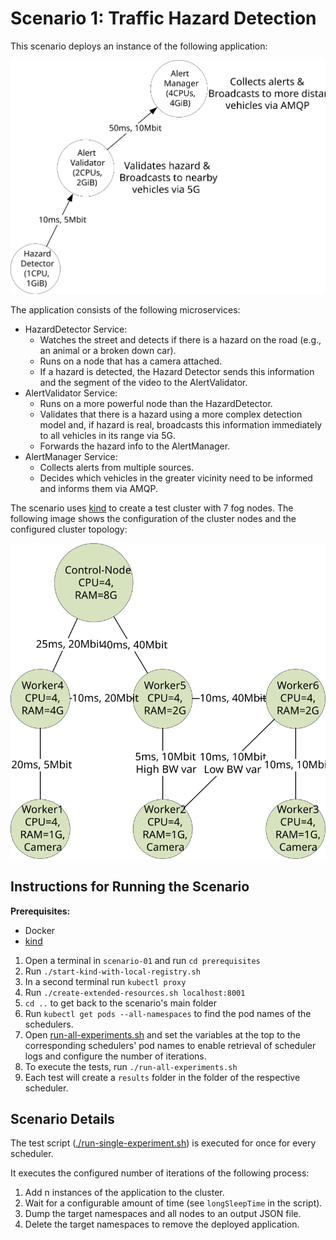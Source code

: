 # Scenario 1: Traffic Hazard Detection

This scenario deploys an instance of the following application:

![Traffic Hazard Detection](./test-app.svg)

The application consists of the following microservices:

* HazardDetector Service:
    * Watches the street and detects if there is a hazard on the road (e.g., an animal or a broken down car).
    * Runs on a node that has a camera attached.
    * If a hazard is detected, the Hazard Detector sends this information and the segment of the video to the AlertValidator.
* AlertValidator Service:
    * Runs on a more powerful node than the HazardDetector.
    * Validates that there is a hazard using a more complex detection model and, if hazard is real, broadcasts this information immediately to all vehicles in its range via 5G.
    * Forwards the hazard info to the AlertManager.
* AlertManager Service:
    * Collects alerts from multiple sources.
    * Decides which vehicles in the greater vicinity need to be informed and informs them via AMQP.
    

The scenario uses [kind](https://kind.sigs.k8s.io/) to create a test cluster with 7 fog nodes.
The following image shows the configuration of the cluster nodes and the configured cluster topology:

![Test Cluster Topology](./test-cluster-topology.svg)

## Instructions for Running the Scenario

**Prerequisites:**
* Docker
* [kind](https://kind.sigs.k8s.io/)

1. Open a terminal in `scenario-01` and run `cd prerequisites`
1. Run `./start-kind-with-local-registry.sh`
1. In a second terminal run `kubectl proxy`
1. Run `./create-extended-resources.sh localhost:8001`
1. `cd ..` to get back to the scenario's main folder
1. Run `kubectl get pods --all-namespaces` to find the pod names of the schedulers.
1. Open [run-all-experiments.sh](./run-all-experiments.sh) and set the variables at the top to the corresponding schedulers' pod names to enable retrieval of scheduler logs and configure the number of iterations.
1. To execute the tests, run `./run-all-experiments.sh`
1. Each test will create a `results` folder in the folder of the respective scheduler.


## Scenario Details

The test script ([./run-single-experiment.sh](./run-single-experiment.sh)) is executed for once for every scheduler.

It executes the configured number of iterations of the following process:

1. Add n instances of the application to the cluster.
1. Wait for a configurable amount of time (see `longSleepTime` in the script).
1. Dump the target namespaces and all nodes to an output JSON file.
1. Delete the target namespaces to remove the deployed application.
